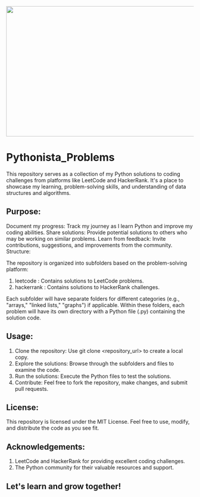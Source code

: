 <img src="https://www.kdnuggets.com/wp-content/uploads/awan_7_tips_python_beginners_5.gif" height="350" width="1000">
 
# Pythonista_Problems

This repository serves as a collection of my Python solutions to coding challenges from platforms like LeetCode and HackerRank. It's a place to showcase my learning, problem-solving skills, and understanding of data structures and algorithms.

## Purpose:

Document my progress: Track my journey as I learn Python and improve my coding abilities.
Share solutions: Provide potential solutions to others who may be working on similar problems.
Learn from feedback: Invite contributions, suggestions, and improvements from the community.
Structure:

The repository is organized into subfolders based on the problem-solving platform:
1. leetcode : Contains solutions to LeetCode problems.
2. hackerrank : Contains solutions to HackerRank challenges.

Each subfolder will have separate folders for different categories (e.g., "arrays," "linked lists," "graphs") if applicable. Within these folders, each problem will have its own directory with a Python file (.py) containing the solution code.


## Usage:

1. Clone the repository: Use git clone <repository_url> to create a local copy.
2. Explore the solutions: Browse through the subfolders and files to examine the code.
3. Run the solutions: Execute the Python files to test the solutions.
4. Contribute: Feel free to fork the repository, make changes, and submit pull requests.


## License:

This repository is licensed under the MIT License. Feel free to use, modify, and distribute the code as you see fit.   

## Acknowledgements:

1. LeetCode and HackerRank for providing excellent coding challenges.
2. The Python community for their valuable resources and support.


## Let's learn and grow together! ## 
